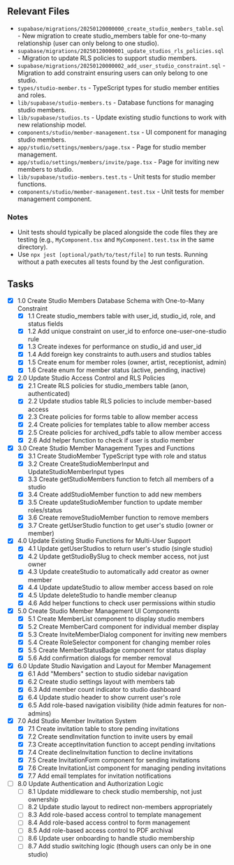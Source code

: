 ## Relevant Files

- `supabase/migrations/20250120000000_create_studio_members_table.sql` - New migration to create studio_members table for one-to-many relationship (user can only belong to one studio).
- `supabase/migrations/20250120000001_update_studios_rls_policies.sql` - Migration to update RLS policies to support studio members.
- `supabase/migrations/20250120000002_add_user_studio_constraint.sql` - Migration to add constraint ensuring users can only belong to one studio.
- `types/studio-member.ts` - TypeScript types for studio member entities and roles.
- `lib/supabase/studio-members.ts` - Database functions for managing studio members.
- `lib/supabase/studios.ts` - Update existing studio functions to work with new relationship model.
- `components/studio/member-management.tsx` - UI component for managing studio members.
- `app/studio/settings/members/page.tsx` - Page for studio member management.
- `app/studio/settings/members/invite/page.tsx` - Page for inviting new members to studio.
- `lib/supabase/studio-members.test.ts` - Unit tests for studio member functions.
- `components/studio/member-management.test.tsx` - Unit tests for member management component.

### Notes

- Unit tests should typically be placed alongside the code files they are testing (e.g., `MyComponent.tsx` and `MyComponent.test.tsx` in the same directory).
- Use `npx jest [optional/path/to/test/file]` to run tests. Running without a path executes all tests found by the Jest configuration.

## Tasks

- [x] 1.0 Create Studio Members Database Schema with One-to-Many Constraint
  - [x] 1.1 Create studio_members table with user_id, studio_id, role, and status fields
  - [x] 1.2 Add unique constraint on user_id to enforce one-user-one-studio rule
  - [x] 1.3 Create indexes for performance on studio_id and user_id
  - [x] 1.4 Add foreign key constraints to auth.users and studios tables
  - [x] 1.5 Create enum for member roles (owner, artist, receptionist, admin)
  - [x] 1.6 Create enum for member status (active, pending, inactive)
- [x] 2.0 Update Studio Access Control and RLS Policies
  - [x] 2.1 Create RLS policies for studio_members table (anon, authenticated)
  - [x] 2.2 Update studios table RLS policies to include member-based access
  - [x] 2.3 Create policies for forms table to allow member access
  - [x] 2.4 Create policies for templates table to allow member access
  - [x] 2.5 Create policies for archived_pdfs table to allow member access
  - [x] 2.6 Add helper function to check if user is studio member
- [x] 3.0 Create Studio Member Management Types and Functions
  - [x] 3.1 Create StudioMember TypeScript type with role and status
  - [x] 3.2 Create CreateStudioMemberInput and UpdateStudioMemberInput types
  - [x] 3.3 Create getStudioMembers function to fetch all members of a studio
  - [x] 3.4 Create addStudioMember function to add new members
  - [x] 3.5 Create updateStudioMember function to update member roles/status
  - [x] 3.6 Create removeStudioMember function to remove members
  - [x] 3.7 Create getUserStudio function to get user's studio (owner or member)
- [x] 4.0 Update Existing Studio Functions for Multi-User Support
  - [x] 4.1 Update getUserStudios to return user's studio (single studio)
  - [x] 4.2 Update getStudioBySlug to check member access, not just owner
  - [x] 4.3 Update createStudio to automatically add creator as owner member
  - [x] 4.4 Update updateStudio to allow member access based on role
  - [x] 4.5 Update deleteStudio to handle member cleanup
  - [x] 4.6 Add helper functions to check user permissions within studio
- [x] 5.0 Create Studio Member Management UI Components
  - [x] 5.1 Create MemberList component to display studio members
  - [x] 5.2 Create MemberCard component for individual member display
  - [x] 5.3 Create InviteMemberDialog component for inviting new members
  - [x] 5.4 Create RoleSelector component for changing member roles
  - [x] 5.5 Create MemberStatusBadge component for status display
  - [x] 5.6 Add confirmation dialogs for member removal
- [x] 6.0 Update Studio Navigation and Layout for Member Management
  - [x] 6.1 Add "Members" section to studio sidebar navigation
  - [x] 6.2 Create studio settings layout with members tab
  - [x] 6.3 Add member count indicator to studio dashboard
  - [x] 6.4 Update studio header to show current user's role
  - [x] 6.5 Add role-based navigation visibility (hide admin features for non-admins)
- [x] 7.0 Add Studio Member Invitation System
  - [x] 7.1 Create invitation table to store pending invitations
  - [x] 7.2 Create sendInvitation function to invite users by email
  - [x] 7.3 Create acceptInvitation function to accept pending invitations
  - [x] 7.4 Create declineInvitation function to decline invitations
  - [x] 7.5 Create InvitationForm component for sending invitations
  - [x] 7.6 Create InvitationList component for managing pending invitations
  - [x] 7.7 Add email templates for invitation notifications
- [ ] 8.0 Update Authentication and Authorization Logic
  - [ ] 8.1 Update middleware to check studio membership, not just ownership
  - [ ] 8.2 Update studio layout to redirect non-members appropriately
  - [ ] 8.3 Add role-based access control to template management
  - [ ] 8.4 Add role-based access control to form management
  - [ ] 8.5 Add role-based access control to PDF archival
  - [ ] 8.6 Update user onboarding to handle studio membership
  - [ ] 8.7 Add studio switching logic (though users can only be in one studio)
